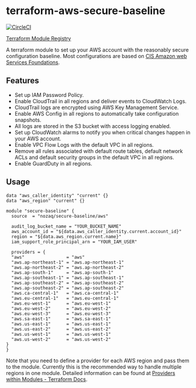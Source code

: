 # terraform-aws-secure-baseline

[![CircleCI](https://circleci.com/gh/nozaq/terraform-aws-secure-baseline.svg?style=svg)](https://circleci.com/gh/nozaq/terraform-aws-secure-baseline)

[Terraform Module Registry](https://registry.terraform.io/modules/nozaq/secure-baseline/aws)

A terraform module to set up your AWS account with the reasonably secure configuration baseline.
Most configurations are based on [CIS Amazon web Services Foundations].

## Features

- Set up IAM Password Policy.
- Enable CloudTrail in all regions and deliver events to CloudWatch Logs.
- CloudTrail logs are encrypted using AWS Key Management Service.
- Enable AWS Config in all regions to automatically take configuration snapshots.
- All logs are stored in the S3 bucket with access logging enabled.
- Set up CloudWatch alarms to notify you when critical changes happen in your AWS account.
- Enable VPC Flow Logs with the default VPC in all regions.
- Remove all rules associated with default route tables, default network ACLs and default security groups in the default VPC in all regions.
- Enable GuardDuty in all regions.

## Usage

```hcl
data "aws_caller_identity" "current" {}
data "aws_region" "current" {}

module "secure-baseline" {
  source  = "nozaq/secure-baseline/aws"

  audit_log_bucket_name = "YOUR_BUCKET_NAME"
  aws_account_id = "${data.aws_caller_identity.current.account_id}"
  region = "${data.aws_region.current.name}"
  iam_support_role_principal_arn = "YOUR_IAM_USER"

  providers = {
  "aws"                = "aws"
  "aws.ap-northeast-1" = "aws.ap-northeast-1"
  "aws.ap-northeast-2" = "aws.ap-northeast-2"
  "aws.ap-south-1"     = "aws.ap-south-1"
  "aws.ap-southeast-1" = "aws.ap-southeast-1"
  "aws.ap-southeast-2" = "aws.ap-southeast-2"
  "aws.ap-southeast-2" = "aws.ap-southeast-2"
  "aws.ca-central-1"   = "aws.ca-central-1"
  "aws.eu-central-1"   = "aws.eu-central-1"
  "aws.eu-west-1"      = "aws.eu-west-1"
  "aws.eu-west-2"      = "aws.eu-west-2"
  "aws.eu-west-3"      = "aws.eu-west-3"
  "aws.sa-east-1"      = "aws.sa-east-1"
  "aws.us-east-1"      = "aws.us-east-1"
  "aws.us-east-2"      = "aws.us-east-2"
  "aws.us-west-1"      = "aws.us-west-1"
  "aws.us-west-2"      = "aws.us-west-2"
}
}
```

Note that you need to define a provider for each AWS region and pass them to the module.
Currently this is the recommended way to handle multiple regions in one module.
Detailed information can be found at [Providers within Modules - Terraform Docs].

[CIS Amazon Web Services Foundations]: https://d0.awsstatic.com/whitepapers/compliance/AWS_CIS_Foundations_Benchmark.pdf
[Providers within Modules - Terraform Docs]: https://www.terraform.io/docs/modules/usage.html#providers-within-modules
